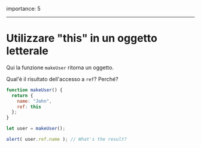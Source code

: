 importance: 5

---

# Utilizzare "this" in un oggetto letterale

Qui la funzione `makeUser` ritorna un oggetto.

Qual'è il risultato dell'accesso a `ref`? Perché?

```js
function makeUser() {
  return {
    name: "John",
    ref: this
  };
}

let user = makeUser();

alert( user.ref.name ); // What's the result?
```

